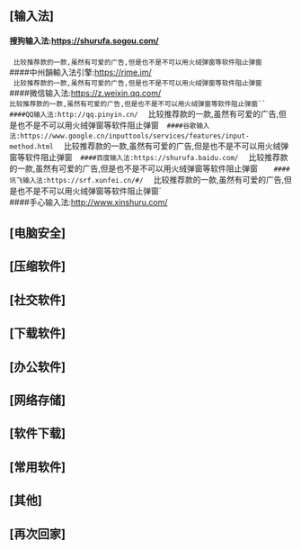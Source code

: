 



## **[输入法]**

#### 搜狗输入法:https://shurufa.sogou.com/  
` 比较推荐款的一款,虽然有可爱的广告,但是也不是不可以用火绒弹窗等软件阻止弹窗`  
####中州韻輸入法引擎:https://rime.im/  
` 比较推荐款的一款,虽然有可爱的广告,但是也不是不可以用火绒弹窗等软件阻止弹窗`  
####微信输入法:https://z.weixin.qq.com/  
` 比较推荐款的一款,虽然有可爱的广告,但是也不是不可以用火绒弹窗等软件阻止弹窗``   
####QQ输入法:http://qq.pinyin.cn/  
` 比较推荐款的一款,虽然有可爱的广告,但是也不是不可以用火绒弹窗等软件阻止弹窗`  
####谷歌输入法:https://www.google.cn/inputtools/services/features/input-method.html  
` 比较推荐款的一款,虽然有可爱的广告,但是也不是不可以用火绒弹窗等软件阻止弹窗`  
####百度输入法:https://shurufa.baidu.com/  
` 比较推荐款的一款,虽然有可爱的广告,但是也不是不可以用火绒弹窗等软件阻止弹窗`    
####讯飞输入法:https://srf.xunfei.cn/#/  
` 比较推荐款的一款,虽然有可爱的广告,但是也不是不可以用火绒弹窗等软件阻止弹窗`  
####手心输入法:http://www.xinshuru.com/  


## **[电脑安全]**

## **[压缩软件]**

## **[社交软件]**

## **[下载软件]**

## **[办公软件]**

## **[网络存储]**

## **[软件下载]**

## **[常用软件]**

## **[其他]**

## **[再次回家]**
